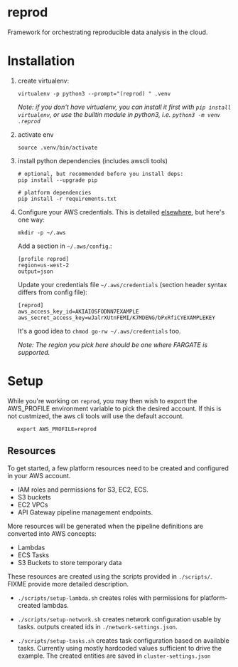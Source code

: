 # reprod

Framework for orchestrating reproducible data analysis in the cloud.


Installation
============

1. create virtualenv:

       virtualenv -p python3 --prompt="(reprod) " .venv

   _Note: if you don't have virtualenv, you can install it first with
        `pip install virtualenv`, or use the builtin module in python3,
	i.e. `python3 -m venv .reprod`_

1. activate env

       source .venv/bin/activate

1. install python dependencies (includes awscli tools)

       # optional, but recommended before you install deps:
       pip install --upgrade pip

       # platform dependencies
       pip install -r requirements.txt


1. Configure your AWS credentials. This is detailed [elsewhere](https://docs.aws.amazon.com/cli/latest/userguide/cli-config-files.html), but here's one way:

       mkdir -p ~/.aws

   Add a section in `~/.aws/config`.:
   
       [profile reprod]
       region=us-west-2
       output=json

   Update your credentials file `~/.aws/credentials` (section header syntax differs from config file):

       [reprod]
       aws_access_key_id=AKIAIOSFODNN7EXAMPLE
       aws_secret_access_key=wJalrXUtnFEMI/K7MDENG/bPxRfiCYEXAMPLEKEY

   It's a good idea to `chmod go-rw ~/.aws/credentials` too.

   _Note: The region you pick here should be one where FARGATE is supported._

Setup
========

While you're working on `reprod`, you may then wish to export the
AWS_PROFILE environment variable to pick the desired account. If this
is not custmized, the aws cli tools will use the default account.

       export AWS_PROFILE=reprod

Resources
----------

To get started, a few platform resources need to be created and configured in your AWS account.

   - IAM roles and permissions for S3, EC2, ECS.
   - S3 buckets
   - EC2 VPCs
   - API Gateway pipeline management endpoints.

More resources will be generated when the pipeline definitions are converted into AWS concepts:

   - Lambdas
   - ECS Tasks
   - S3 Buckets to store temporary data

These resources are created using the scripts provided in
`./scripts/`. FIXME provide more detailed description.

   - `./scripts/setup-lambda.sh`  creates roles with permissions for platform-created lambdas.

   - `./scripts/setup-network.sh` creates network configuration usable by tasks. outputs created ids in `./network-settings.json`.
   - `./scripts/setup-tasks.sh` creates task configuration based on available tasks. Currently using mostly hardcoded values
      sufficient to drive the example. The created entities are saved in `cluster-settings.json`
